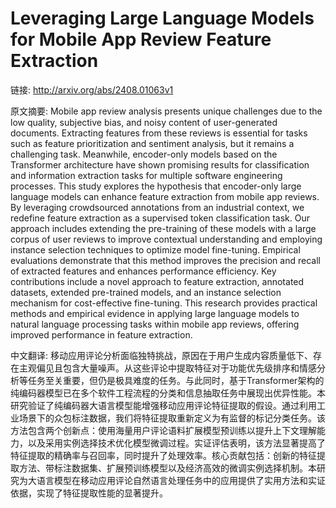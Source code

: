 # Leveraging Large Language Models for Mobile App Review Feature Extraction

链接: http://arxiv.org/abs/2408.01063v1

原文摘要:
Mobile app review analysis presents unique challenges due to the low quality,
subjective bias, and noisy content of user-generated documents. Extracting
features from these reviews is essential for tasks such as feature
prioritization and sentiment analysis, but it remains a challenging task.
Meanwhile, encoder-only models based on the Transformer architecture have shown
promising results for classification and information extraction tasks for
multiple software engineering processes. This study explores the hypothesis
that encoder-only large language models can enhance feature extraction from
mobile app reviews. By leveraging crowdsourced annotations from an industrial
context, we redefine feature extraction as a supervised token classification
task. Our approach includes extending the pre-training of these models with a
large corpus of user reviews to improve contextual understanding and employing
instance selection techniques to optimize model fine-tuning. Empirical
evaluations demonstrate that this method improves the precision and recall of
extracted features and enhances performance efficiency. Key contributions
include a novel approach to feature extraction, annotated datasets, extended
pre-trained models, and an instance selection mechanism for cost-effective
fine-tuning. This research provides practical methods and empirical evidence in
applying large language models to natural language processing tasks within
mobile app reviews, offering improved performance in feature extraction.

中文翻译:
移动应用评论分析面临独特挑战，原因在于用户生成内容质量低下、存在主观偏见且包含大量噪声。从这些评论中提取特征对于功能优先级排序和情感分析等任务至关重要，但仍是极具难度的任务。与此同时，基于Transformer架构的纯编码器模型已在多个软件工程流程的分类和信息抽取任务中展现出优异性能。本研究验证了纯编码器大语言模型能增强移动应用评论特征提取的假设。通过利用工业场景下的众包标注数据，我们将特征提取重新定义为有监督的标记分类任务。该方法包含两个创新点：使用海量用户评论语料扩展模型预训练以提升上下文理解能力，以及采用实例选择技术优化模型微调过程。实证评估表明，该方法显著提高了特征提取的精确率与召回率，同时提升了处理效率。核心贡献包括：创新的特征提取方法、带标注数据集、扩展预训练模型以及经济高效的微调实例选择机制。本研究为大语言模型在移动应用评论自然语言处理任务中的应用提供了实用方法和实证依据，实现了特征提取性能的显著提升。
